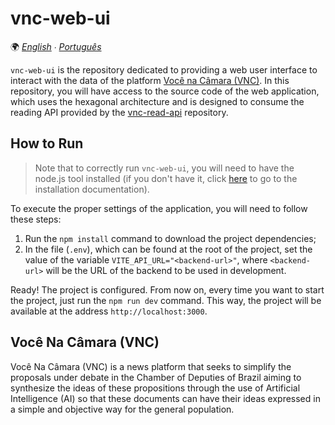 # vnc-web-ui

🌍 *[English](README.md) ∙ [Português](README_pt.md)*

`vnc-web-ui` is the repository dedicated to providing a web user interface to interact with the data of the platform [Você na Câmara (VNC)](#você-na-câmara-vnc).
In this repository, you will have access to the source code of the web application, which uses the hexagonal architecture and is designed to consume the reading API 
provided by the [vnc-read-api](https://github.com/devlucassantos/vnc-read-api) repository.

## How to Run

> Note that to correctly run `vnc-web-ui`, you will need to have the node.js tool installed (if you don't have it, click [here](https://nodejs.org/en/download/) to go to the installation documentation).

To execute the proper settings of the application, you will need to follow these steps:

1. Run the `npm install` command to download the project dependencies;
2. In the file (`.env`), which can be found at the root of the project, set the value of the variable `VITE_API_URL="<backend-url>"`, where `<backend-url>` will be the URL of the backend to be used in development.

Ready! The project is configured. From now on, every time you want to start the project, just run the `npm run dev` command. This way, the project will be available at the address `http://localhost:3000`.

## Você Na Câmara (VNC)

Você Na Câmara (VNC) is a news platform that seeks to simplify the proposals under debate in the Chamber of Deputies of Brazil aiming to 
synthesize the ideas of these propositions through the use of Artificial Intelligence (AI) so that these documents can have their ideas expressed
in a simple and objective way for the general population.
